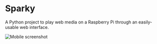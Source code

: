 Sparky
=======

A Python project to play web media on a Raspberry Pi through an easily-usable web interface.

![Mobile screenshot](https://s3.amazonaws.com/pushbullet-uploads/udFaK-QaQSZZJ0vLYk39Fx5zAb5BeYhi7Fkv0p/Screenshot_2014-05-11-20-18-20.png "Mobile Screenshot")
